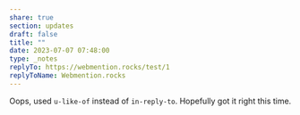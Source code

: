 ```yaml
---
share: true
section: updates
draft: false
title: ""
date: 2023-07-07 07:48:00
type: _notes
replyTo: https://webmention.rocks/test/1
replyToName: Webmention.rocks
---
```


Oops, used `u-like-of` instead of `in-reply-to`. Hopefully got it right this time.
